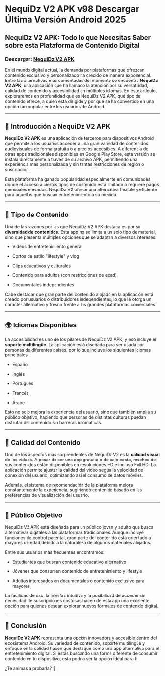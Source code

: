 ﻿# NequiDz V2 APK v98 Descargar Última Versión Android 2025

## NequiDz V2 APK: Todo lo que Necesitas Saber sobre esta Plataforma de Contenido Digital
### Descargar: [NequiDz V2 APK](https://byvn.net/aMhU)
En el mundo digital actual, la demanda por plataformas que ofrezcan contenido exclusivo y personalizado ha crecido de manera exponencial. Entre las alternativas más comentadas del momento se encuentra **NequiDz V2 APK**, una aplicación que ha llamado la atención por su versatilidad, calidad de contenido y accesibilidad en múltiples idiomas. En este artículo, exploraremos en profundidad qué es NequiDz V2 APK, qué tipo de contenido ofrece, a quién está dirigido y por qué se ha convertido en una opción tan popular entre los usuarios de Android.

----------

## 📲 Introducción a NequiDz V2 APK

**NequiDz V2 APK** es una aplicación de terceros para dispositivos Android que permite a los usuarios acceder a una gran variedad de contenidos audiovisuales de forma gratuita o a precios accesibles. A diferencia de otras apps tradicionales disponibles en Google Play Store, esta versión se instala directamente a través de su archivo APK, permitiendo una experiencia más personalizada y sin tantas restricciones de región o suscripción.

Esta plataforma ha ganado popularidad especialmente en comunidades donde el acceso a ciertos tipos de contenido está limitado o requiere pagos mensuales elevados. NequiDz V2 ofrece una alternativa flexible y eficiente para aquellos que buscan entretenimiento a su medida.

----------

## 📁 Tipo de Contenido

Una de las razones por las que NequiDz V2 APK destaca es por su **diversidad de contenidos**. Esta app no se limita a un solo tipo de material, sino que presenta múltiples opciones que se adaptan a diversos intereses:

-   Videos de entretenimiento general
    
-   Cortos de estilo "lifestyle" y vlog
    
-   Clips educativos y culturales
    
-   Contenido para adultos (con restricciones de edad)
    
-   Documentales independientes
    

Cabe destacar que gran parte del contenido alojado en la aplicación está creado por usuarios o distribuidores independientes, lo que le otorga un carácter alternativo y fresco frente a las grandes plataformas comerciales.

----------

## 🌍 Idiomas Disponibles

La accesibilidad es uno de los pilares de NequiDz V2 APK, y eso incluye el **soporte multilingüe**. La aplicación está diseñada para ser usada por personas de diferentes países, por lo que incluye los siguientes idiomas principales:

-   Español
    
-   Inglés
    
-   Portugués
    
-   Francés
    
-   Árabe
    

Esto no solo mejora la experiencia del usuario, sino que también amplía su público objetivo, haciendo que personas de distintas culturas puedan disfrutar del contenido sin barreras idiomáticas.

----------

## 🎥 Calidad del Contenido

Uno de los aspectos más sorprendentes de NequiDz V2 es la **calidad visual** de los videos. A pesar de ser una app gratuita o de bajo costo, muchos de sus contenidos están disponibles en resoluciones HD e incluso Full HD. La aplicación permite ajustar la calidad del video según la velocidad de conexión del usuario, optimizando así el consumo de datos móviles.

Además, el sistema de recomendación de la plataforma mejora constantemente la experiencia, sugiriendo contenido basado en las preferencias de visualización del usuario.

----------

## 🎯 Público Objetivo

NequiDz V2 APK está diseñada para un público joven y adulto que busca alternativas digitales a las plataformas tradicionales. Aunque incluye funciones de control parental, gran parte del contenido está orientado a mayores de edad debido a la naturaleza de algunos materiales alojados.

Entre sus usuarios más frecuentes encontramos:

-   Estudiantes que buscan contenido educativo alternativo
    
-   Jóvenes que consumen contenido de entretenimiento y lifestyle
    
-   Adultos interesados en documentales o contenido exclusivo para mayores
    

La facilidad de uso, la interfaz intuitiva y la posibilidad de acceder sin necesidad de suscripciones costosas hacen de esta app una excelente opción para quienes desean explorar nuevos formatos de contenido digital.

----------

## 📌 Conclusión

**NequiDz V2 APK** representa una opción innovadora y accesible dentro del ecosistema Android. Su variedad de contenido, soporte multilingüe y enfoque en la calidad hacen que destaque como una app alternativa para el entretenimiento digital. Si estás buscando una forma diferente de consumir contenido en tu dispositivo, esta podría ser la opción ideal para ti.

¿Te animas a probarla? 📱
